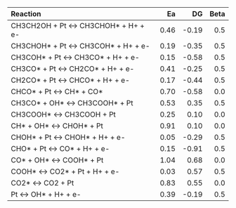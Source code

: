 | Reaction                              |    Ea |    DG |  Beta |
|:--------------------------------------|------:|------:|------:|
| CH3CH2OH + Pt <-> CH3CHOH* + H+ + e-  |  0.46 | -0.19 |   0.5 |
| CH3CHOH* + Pt <-> CH3COH* + H+ + e-   |  0.19 | -0.35 |   0.5 |
| CH3COH* + Pt <-> CH3CO* + H+ + e-     |  0.15 | -0.58 |   0.5 |
| CH3CO* + Pt <-> CH2CO* + H+ + e-      |  0.41 | -0.25 |   0.5 |
| CH2CO* + Pt <-> CHCO* + H+ + e-       |  0.17 | -0.44 |   0.5 |
| CHCO* + Pt <-> CH* + CO*              |  0.70 | -0.58 |   0.0 |
| CH3CO* + OH* <-> CH3COOH*  + Pt       |  0.53 |  0.35 |   0.5 |
| CH3COOH* <-> CH3COOH + Pt             |  0.25 |  0.10 |   0.0 |
| CH* + OH* <-> CHOH* + Pt              |  0.91 |  0.10 |   0.0 |
| CHOH* + Pt <-> CHOH* + H+ + e-        |  0.05 | -0.29 |   0.5 |
| CHO* + Pt <-> CO* + H+ + e-           |  0.15 | -0.91 |   0.5 |
| CO* + OH* <-> COOH* + Pt              |  1.04 |  0.68 |   0.0 |
| COOH* <-> CO2* + Pt + H+ + e-         |  0.03 |  0.57 |   0.5 |
| CO2* <-> CO2 + Pt                     |  0.83 |  0.55 |   0.0 |
| Pt <-> OH* + H+ + e-                  |  0.39 | -0.19 |   0.5 |

